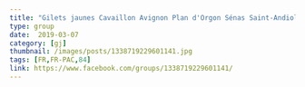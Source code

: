 ```yaml
---
title: "Gilets jaunes Cavaillon Avignon Plan d'Orgon Sénas Saint-Andiol Cabannes"
type: group
date:  2019-03-07
category: [gj]
thumbnail: /images/posts/1338719229601141.jpg
tags: [FR,FR-PAC,84]
link: https://www.facebook.com/groups/1338719229601141/
---
```

